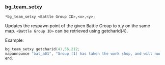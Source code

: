 ### bg_team_setxy
```
*bg_team_setxy <Battle Group ID>,<x>,<y>;
```

Updates the respawn point of the given Battle Group to x,y on the same map. `<Battle Group ID>` can be retrieved using getcharid(4).

Example:
```c
bg_team_setxy getcharid(4),56,212;
mapannounce "bat_a01", "Group [1] has taken the work shop, and will now respawn there.",bc_map,"0xFFCE00";
end;
```

